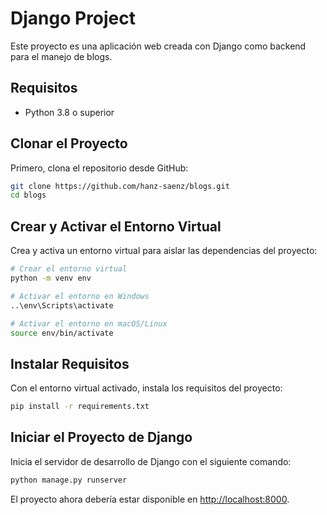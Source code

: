 
# Django Project

Este proyecto es una aplicación web creada con Django como backend para el manejo de blogs.

## Requisitos

- Python 3.8 o superior


## Clonar el Proyecto

Primero, clona el repositorio desde GitHub:

```bash
git clone https://github.com/hanz-saenz/blogs.git
cd blogs
```

## Crear y Activar el Entorno Virtual

Crea y activa un entorno virtual para aislar las dependencias del proyecto:

```bash
# Crear el entorno virtual
python -m venv env

# Activar el entorno en Windows
..\env\Scripts\activate

# Activar el entorno en macOS/Linux
source env/bin/activate
```

## Instalar Requisitos

Con el entorno virtual activado, instala los requisitos del proyecto:

```bash
pip install -r requirements.txt
```

## Iniciar el Proyecto de Django

Inicia el servidor de desarrollo de Django con el siguiente comando:

```bash
python manage.py runserver
```

El proyecto ahora debería estar disponible en [http://localhost:8000](http://localhost:8000).

